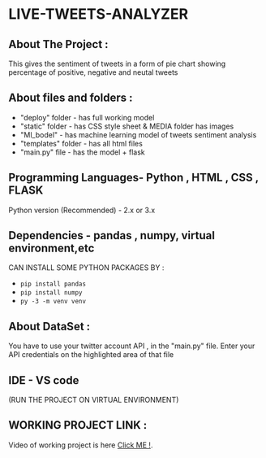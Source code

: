 # LIVE-TWEETS-ANALYZER

## About The Project :

This gives the sentiment of tweets in a form of pie chart showing percentage of positive, negative and neutal tweets

## About files and folders :

- "deploy" folder - has full working model
- "static" folder - has CSS style sheet & MEDIA folder has images
- "Ml_bodel" - has machine learning model of tweets sentiment analysis
- "templates" folder - has all html files
- "main.py" file - has the model + flask

## Programming Languages- Python , HTML , CSS , FLASK 

Python version (Recommended) - 2.x or 3.x

## Dependencies - pandas , numpy, virtual environment,etc

CAN INSTALL SOME PYTHON PACKAGES BY :

- `pip install pandas`
- `pip install numpy`
- `py -3 -m venv venv` 

## About DataSet : 
You have to use your twitter account API , in the "main.py" file. Enter your API credentials on the highlighted area of that file


## IDE - VS code
(RUN THE PROJECT ON VIRTUAL ENVIRONMENT)

## WORKING PROJECT LINK :
Video of working project is here [Click ME !](https://drive.google.com/file/d/1VFPMoAje5BPQNR2c73Fr3qK89xv2mp-7/view).
